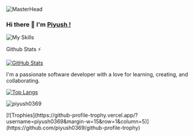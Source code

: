 ![MasterHead](https://user-images.githubusercontent.com/74038190/213910845-af37a709-8995-40d6-be59-724526e3c3d7.gif)

### Hi there 👋 I'm [Piyush !](https://twitter.com/Piyush3Dewangan)
![My Skills](https://skillicons.dev/icons?i=js,html,css,bootstrap,aws,firebase,angular,git,nodejs,mysql,flutter,react,java)
<!--
**Piyush0369/Piyush0369** is a ✨ _special_ ✨ repository because its `README.md` (this file) appears on your GitHub profile.

Here are some ideas to get you started:

- 🔭 I’m currently working on ...
- 🌱 I’m currently learning ...
- 👯 I’m looking to collaborate on ...
- 🤔 I’m looking for help with ...
- 💬 Ask me about ...
- 📫 How to reach me: ...
- 😄 Pronouns: ...
- ⚡ Fun fact: ...
-->

<summary>Github Stats ⚡</summary>
  
  [![GitHub Stats](https://gh-readme-profile.vercel.app/api?username=Piyush0369)](https://github.com/Piyush0369)

  I'm a passionate software developer with a love for learning, creating, and collaborating.
  <!--<a href="#">![Github stats](https://github-readme-stats.vercel.app/api?username=Piyush0369&show_icons=true&theme=blueberry&count_private=true&hide_border=true&line_height=30)</a>-->

  <a href="#">![Top Langs](https://github-readme-stats.vercel.app/api/top-langs/?username=Piyush0369&layout=compact&theme=light&count_private=true&hide_border=true)</a>

  <p><img align="center" src="https://github-readme-streak-stats.herokuapp.com/?user=piyush0369&" alt="piyush0369" /></p>
  [![Trophies](https://github-profile-trophy.vercel.app/?username=piyush0369&margin-w=15&row=1&column=5)](https://github.com/piyush0369/github-profile-trophy)
<!--
![](https://visitor-badge.glitch.me/badge?page_id=Piyush0369.Piyush0369)
-->
